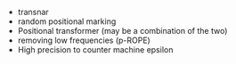 - transnar
- random positional marking
- Positional transformer (may be a combination of the two)
- removing low frequencies (p-ROPE)
- High precision to counter machine epsilon